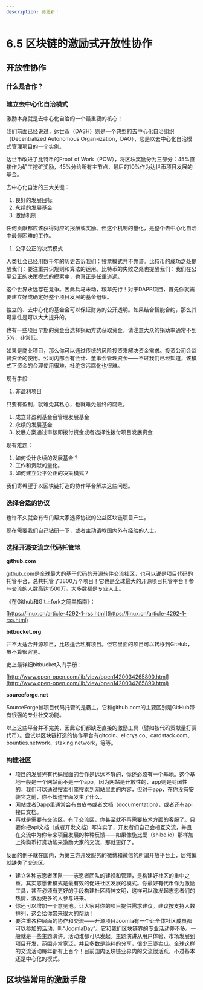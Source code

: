 ```yaml
---
description: 待更新！
---
```


# 6.5 区块链的激励式开放性协作

## 开放性协作

### 什么是合作？

### 建立去中心化自治模式

激励本身就是去中心化自治的一个最重要的核心！

我们前面已经说过，达世币（DASH）则是一个典型的去中心化自治组织（Decentralized Autonomous Organ-ization，DAO），它是以去中心化自治模式管理项目的一个实例。

达世币改进了比特币的Proof of Work（POW），将区块奖励分为三部分：45%直接作为矿工挖矿奖励，45%分给所有主节点，最后的10%作为达世币项目发展的基金。

去中心化自治的三大关键：

1. 良好的发展目标
2. 永续的发展基金
3. 激励机制

任何贡献都应该获得对应的报酬或奖励。但这个机制的量化，是整个去中心化自治中最最困难的工作。

1. 公平公正的决策模式

人类社会已经用数千年的历史告诉我们：投票模式并不靠谱。比特币的成功之处提醒我们：要注重共识规则和算法的运用。比特币的失败之处也提醒我们：我们在公平公正的决策模式的摸索中，也真正是任重道远。

这个世界永远存在竞争。因此兵马未动，粮草先行！对于DAPP项目，首先你就需要建立好或确定好整个项目发展的基金组织。

独立的、去中心化的基金会可以保证财务的公开透明。如果结合智能合约，那么其可靠性是可以大大提升的。

也有一些项目早期的资金会选择捐助方式获取资金，请注意大众的捐助率通常不到5%，非常低。

如果是商业项目，那么你可以通过传统的风险投资来解决资金需求。投资公司会监督资金的使用。公司内部会有会计、董事会管理资金——不过我们已经知道，该模式下资金的合理使用很难，杜绝贪污腐化也很难。

现有手段：

1. 非盈利项目

只要有盈利，就难免其私心，也就难免最终的腐败。

1. 成立非盈利基金会管理发展基金
2. 永续的发展基金
3. 发展方案通过审核即拨付资金或者选择性拨付项目发展资金

现有难题：

1. 如何设计永续的发展基金？
2. 工作和贡献的量化。
3. 如何建立公平公正的决策模式？

我们寄希望于以区块链打造的协作平台解决这些问题。

### 选择合适的协议

也许不久就会有专门帮大家选择协议的公益区块链项目产生。

现在需要我们自己钻研一下，或者主动请教国内外有经验的人士。

### 选择开源交流之代码托管地

**github.com**

github.com是全球最大的基于代码的开源软件交流社区，也可以说是项目代码的托管平台，总共托管了3800万个项目！它也是全球最大的开源项目托管平台！参与交流的人数高达1500万。大多数都是专业人士。

《在Github和Git上fork之简单指南》：

[https://linux.cn/article-4292-1-rss.html](https://linux.cn/article-4292-1-rss.html)

**bitbucket.org**

并不太适合开源项目，比较适合私有项目。但它里面的项目可以转移到GitHub，虽不算很容易。

史上最详细bitbucket入门手册：

[http://www.open-open.com/lib/view/open1420034265890.html](http://www.open-open.com/lib/view/open1420034265890.html)

**sourceforge.net**

SourceForge曾项目代码托管的是霸主。它和github.com的主要区别是GitHub带有很强的专业社交功能。

以上这些平台并不完美，因此它们都缺乏直接的激励工具（譬如按代码贡献量打赏代币）。尝试以区块链打造的协作平台有gitcoin、ellcrys.co、cardstack.com、bounties.network、staking.network，等等。

### 构建社区

* 项目的发展光有代码层面的合作是远远不够的，你还必须有一个基地。这个基地一般是一个网站而不是一个app。因为网站是开放性的，app则是封闭性的，我们可以通过搜索引擎搜索到网站里面的内容，但对于app，在你没有安装它之前，你不知道里面发生了什么。
* 网站或者Dapp里通常会有白皮书或者文档（documentation），或者还有api接口文档。
* 再就是需要有交流区。有了交流区，你甚至就不再需要技术方面的客服了。只要你把api文档（或者开发文档）写详实了，开发者们自己会相互交流，并且在交流中为你带来项目发展的种种反馈——如果像施比爱（shibe.io）那样加上狗狗币打赏功能来激励大家的交流，那就更好了。

反面的例子就在国内，为第三方开发服务的微博和微信的所谓开放平台上，居然偏就缺失了交流区。

* 建立各种志愿者团队——志愿者团队的建设和管理，是构建好社区的重中之重。其实志愿者模式是最有效的促进社区发展的模式。你最好有代币作为激励工具，甚至必须有更好的手段构建社区精神文明，这样可以激发起志愿者们的热情，激励更多的人参与进来。
* 你还可以增加一个意见池。让大家对你的项目提供需求建议。建议按支持人数排列，这会给你带来很大的帮助！
* 要注重各种层面的协作和交流——开源项目Joomla有一个让全体社区成员都可以参加的活动，叫“JoomlaDay”。它和我们区块链界的专业活动差不多。一般就是一些主题演讲。活动谁都可以发起。主题演讲从用户体验、市场发展到项目开发，范围非常宽泛，并且多数是纯粹的分享，很少王婆卖瓜。全球这样的交流活动每年都有上百个！目前国内区块链业界内的交流很活跃，不过基本还是中心化的模式。

## 区块链常用的激励手段
